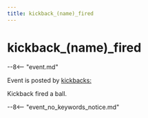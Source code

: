 ```yaml
---
title: kickback_(name)_fired
---
```


# kickback_(name)\_fired


--8<-- "event.md"

Event is posted by [kickbacks:](../config/kickbacks.md)

Kickback fired a ball.

--8<-- "event_no_keywords_notice.md"
